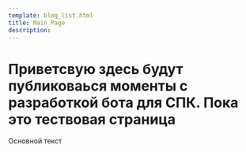 ```yaml
---
template: blog_list.html
title: Main Page
description: 
---
```


# Приветсвую здесь будут публиковаься моменты с разработкой бота для СПК. Пока это тествовая страница

Основной текст